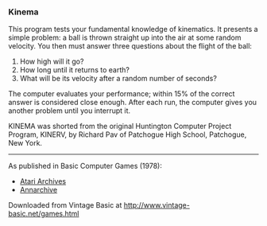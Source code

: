 ### Kinema

This program tests your fundamental knowledge of kinematics. It presents a simple problem: a ball is thrown straight up into the air at some random velocity. You then must answer three questions about the flight of the ball:
1. How high will it go?
2. How long until it returns to earth?
3. What will be its velocity after a random number of seconds?

The computer evaluates your performance; within 15% of the correct answer is considered close enough. After each run, the computer gives you another problem until you interrupt it.

KINEMA was shorted from the original Huntington Computer Project Program, KINERV, by Richard Pav of Patchogue High School, Patchogue, New York.

---

As published in Basic Computer Games (1978):
- [Atari Archives](https://www.atariarchives.org/basicgames/showpage.php?page=95)
- [Annarchive](https://annarchive.com/files/Basic_Computer_Games_Microcomputer_Edition.pdf#page=110)

Downloaded from Vintage Basic at
http://www.vintage-basic.net/games.html

